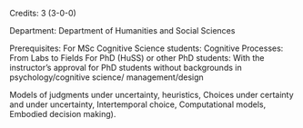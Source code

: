 Credits: 3 (3-0-0)

Department: Department of Humanities and Social Sciences

Prerequisites: For MSc Cognitive Science students: Cognitive Processes: From Labs to Fields For PhD (HuSS) or other PhD students: With the instructor’s approval for PhD students without backgrounds in psychology/cognitive science/ management/design

Models of judgments under uncertainty, heuristics, Choices under certainty and under uncertainty, Intertemporal choice, Computational models, Embodied decision making).